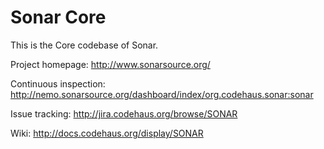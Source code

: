 Sonar Core
==========

This is the Core codebase of Sonar.

Project homepage:
http://www.sonarsource.org/

Continuous inspection:
http://nemo.sonarsource.org/dashboard/index/org.codehaus.sonar:sonar

Issue tracking:
http://jira.codehaus.org/browse/SONAR

Wiki: 
http://docs.codehaus.org/display/SONAR

